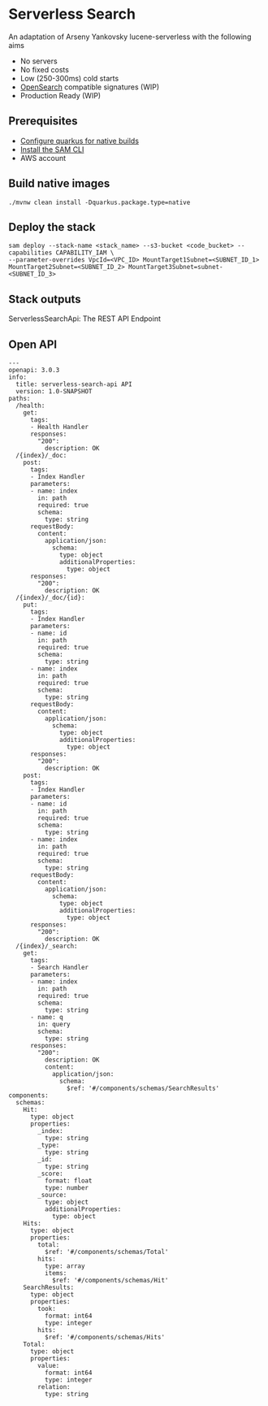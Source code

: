 #  Serverless Search

An adaptation of Arseny Yankovsky lucene-serverless with the following aims

* No servers
* No fixed costs 
* Low (250-300ms) cold starts
* [OpenSearch](https://github.com/opensearch-project/OpenSearch) compatible signatures (WIP)
* Production Ready (WIP)

## Prerequisites
- [Configure quarkus for native builds](https://quarkus.io/guides/building-native-image)
- [Install the SAM CLI](https://docs.aws.amazon.com/serverless-application-model/latest/developerguide/serverless-sam-cli-install.html)
- AWS account

## Build native images
`./mvnw clean install -Dquarkus.package.type=native`

## Deploy the stack

```
sam deploy --stack-name <stack_name> --s3-bucket <code_bucket> --capabilities CAPABILITY_IAM \
--parameter-overrides VpcId=<VPC_ID> MountTarget1Subnet=<SUBNET_ID_1> MountTarget2Subnet=<SUBNET_ID_2> MountTarget3Subnet=subnet-<SUBNET_ID_3>
```

## Stack outputs

ServerlessSearchApi: The REST API Endpoint

## Open API 

```
---
openapi: 3.0.3
info:
  title: serverless-search-api API
  version: 1.0-SNAPSHOT
paths:
  /health:
    get:
      tags:
      - Health Handler
      responses:
        "200":
          description: OK
  /{index}/_doc:
    post:
      tags:
      - Index Handler
      parameters:
      - name: index
        in: path
        required: true
        schema:
          type: string
      requestBody:
        content:
          application/json:
            schema:
              type: object
              additionalProperties:
                type: object
      responses:
        "200":
          description: OK
  /{index}/_doc/{id}:
    put:
      tags:
      - Index Handler
      parameters:
      - name: id
        in: path
        required: true
        schema:
          type: string
      - name: index
        in: path
        required: true
        schema:
          type: string
      requestBody:
        content:
          application/json:
            schema:
              type: object
              additionalProperties:
                type: object
      responses:
        "200":
          description: OK
    post:
      tags:
      - Index Handler
      parameters:
      - name: id
        in: path
        required: true
        schema:
          type: string
      - name: index
        in: path
        required: true
        schema:
          type: string
      requestBody:
        content:
          application/json:
            schema:
              type: object
              additionalProperties:
                type: object
      responses:
        "200":
          description: OK
  /{index}/_search:
    get:
      tags:
      - Search Handler
      parameters:
      - name: index
        in: path
        required: true
        schema:
          type: string
      - name: q
        in: query
        schema:
          type: string
      responses:
        "200":
          description: OK
          content:
            application/json:
              schema:
                $ref: '#/components/schemas/SearchResults'
components:
  schemas:
    Hit:
      type: object
      properties:
        _index:
          type: string
        _type:
          type: string
        _id:
          type: string
        _score:
          format: float
          type: number
        _source:
          type: object
          additionalProperties:
            type: object
    Hits:
      type: object
      properties:
        total:
          $ref: '#/components/schemas/Total'
        hits:
          type: array
          items:
            $ref: '#/components/schemas/Hit'
    SearchResults:
      type: object
      properties:
        took:
          format: int64
          type: integer
        hits:
          $ref: '#/components/schemas/Hits'
    Total:
      type: object
      properties:
        value:
          format: int64
          type: integer
        relation:
          type: string

```
